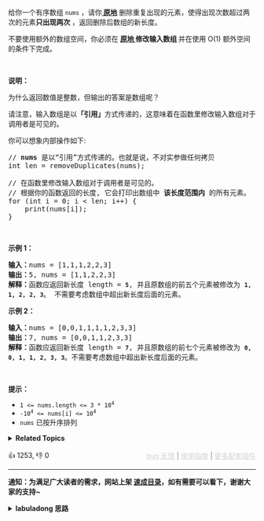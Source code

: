 <p>给你一个有序数组 <code>nums</code> ，请你<strong><a href="http://baike.baidu.com/item/%E5%8E%9F%E5%9C%B0%E7%AE%97%E6%B3%95" target="_blank"> 原地</a></strong> 删除重复出现的元素，使得出现次数超过两次的元素<strong>只出现两次</strong> ，返回删除后数组的新长度。</p>

<p>不要使用额外的数组空间，你必须在 <strong><a href="https://baike.baidu.com/item/%E5%8E%9F%E5%9C%B0%E7%AE%97%E6%B3%95" target="_blank">原地 </a>修改输入数组 </strong>并在使用 O(1) 额外空间的条件下完成。</p>

<p>&nbsp;</p>

<p><strong>说明：</strong></p>

<p>为什么返回数值是整数，但输出的答案是数组呢？</p>

<p>请注意，输入数组是以<strong>「引用」</strong>方式传递的，这意味着在函数里修改输入数组对于调用者是可见的。</p>

<p>你可以想象内部操作如下:</p>

<pre>
// <strong>nums</strong> 是以“引用”方式传递的。也就是说，不对实参做任何拷贝
int len = removeDuplicates(nums);

// 在函数里修改输入数组对于调用者是可见的。
// 根据你的函数返回的长度, 它会打印出数组中<strong> 该长度范围内</strong> 的所有元素。
for (int i = 0; i &lt; len; i++) {
&nbsp; &nbsp; print(nums[i]);
}
</pre>

<p>&nbsp;</p>

<p><strong>示例 1：</strong></p>

<pre>
<strong>输入：</strong>nums = [1,1,1,2,2,3]
<strong>输出：</strong>5, nums = [1,1,2,2,3]
<strong>解释：</strong>函数应返回新长度 length = <strong><code>5</code></strong>, 并且原数组的前五个元素被修改为 <strong><code>1, 1, 2, 2, 3</code></strong>。 不需要考虑数组中超出新长度后面的元素。
</pre>

<p><strong>示例 2：</strong></p>

<pre>
<strong>输入：</strong>nums = [0,0,1,1,1,1,2,3,3]
<strong>输出：</strong>7, nums = [0,0,1,1,2,3,3]
<strong>解释：</strong>函数应返回新长度 length = <strong><code>7</code></strong>, 并且原数组的前七个元素被修改为&nbsp;<strong><code>0, 0, 1, 1, 2, 3, 3</code></strong>。不需要考虑数组中超出新长度后面的元素。
</pre>

<p>&nbsp;</p>

<p><strong>提示：</strong></p>

<ul> 
 <li><code>1 &lt;= nums.length &lt;= 3 * 10<sup>4</sup></code></li> 
 <li><code>-10<sup>4</sup> &lt;= nums[i] &lt;= 10<sup>4</sup></code></li> 
 <li><code>nums</code> 已按升序排列</li> 
</ul>

<details><summary><strong>Related Topics</strong></summary>数组 | 双指针</details><br>

<div>👍 1253, 👎 0<span style='float: right;'><span style='color: gray;'><a href='https://github.com/labuladong/fucking-algorithm/issues' target='_blank' style='color: lightgray;text-decoration: underline;'>bug 反馈</a> | <a href='https://labuladong.online/algo/fname.html?fname=jb插件简介' target='_blank' style='color: lightgray;text-decoration: underline;'>使用指南</a> | <a href='https://labuladong.online/algo/' target='_blank' style='color: lightgray;text-decoration: underline;'>更多配套插件</a></span></span></div>

<div id="labuladong"><hr>

**通知：为满足广大读者的需求，网站上架 [速成目录](https://labuladong.online/algo/intro/quick-learning-plan/)，如有需要可以看下，谢谢大家的支持~**

<details><summary><strong>labuladong 思路</strong></summary>


<div id="labuladong_solution_zh">

## 基本思路

这道题和前文 [数组双指针技巧汇总](https://labuladong.online/algo/essential-technique/array-two-pointers-summary/) 中讲的 [✔ ✨26. 删除有序数组中的重复项](/problems/remove-duplicates-from-sorted-array/) 解法非常类似，只不过这道题说重复两次以上的元素才需要被去除。

本题解法依然使用快慢指针技巧，在之前的解法中添加一个 `count` 变量记录每个数字重复出现的次数，然后把 26 题的 if 判断额外复制粘贴一份就行了，直接看代码吧。

**详细题解**：
  - [【强化练习】数组双指针经典习题](https://labuladong.online/algo/problem-set/array-two-pointers/)

</div>





<div id="solution">

## 解法代码



<div class="tab-panel"><div class="tab-nav">
<button data-tab-item="cpp" class="tab-nav-button btn " data-tab-group="default" onclick="switchTab(this)">cpp🤖</button>

<button data-tab-item="python" class="tab-nav-button btn " data-tab-group="default" onclick="switchTab(this)">python🤖</button>

<button data-tab-item="java" class="tab-nav-button btn active" data-tab-group="default" onclick="switchTab(this)">java🟢</button>

<button data-tab-item="go" class="tab-nav-button btn " data-tab-group="default" onclick="switchTab(this)">go🤖</button>

<button data-tab-item="javascript" class="tab-nav-button btn " data-tab-group="default" onclick="switchTab(this)">javascript🤖</button>
</div><div class="tab-content">
<div data-tab-item="cpp" class="tab-item " data-tab-group="default"><div class="highlight">

```cpp
// 注意：cpp 代码由 chatGPT🤖 根据我的 java 代码翻译。
// 本代码的正确性已通过力扣验证，如有疑问，可以对照 java 代码查看。

class Solution {
public:
    int removeDuplicates(vector<int>& nums) {
        if (nums.size() == 0) {
            return 0;
        }
        // 快慢指针，维护 nums[0..slow] 为结果子数组
        int slow = 0, fast = 0;
        // 记录一个元素重复的次数
        int count = 0;
        while (fast < nums.size()) {
            if (nums[fast] != nums[slow]) {
                // 此时，对于 nums[0..slow] 来说，nums[fast] 是一个新的元素，加进来
                slow++;
                nums[slow] = nums[fast];
            } else if (slow < fast && count < 2) {
                // 此时，对于 nums[0..slow] 来说，nums[fast] 重复次数小于 2，也加进来
                slow++;
                nums[slow] = nums[fast];
            }
            fast++;
            count++;
            if (fast < nums.size() && nums[fast] != nums[fast - 1]) {
                // fast 遇到新的不同的元素时，重置 count
                count = 0;
            }
        }
        // 数组长度为索引 + 1
        return slow + 1;
    }
};
```

</div></div>

<div data-tab-item="python" class="tab-item " data-tab-group="default"><div class="highlight">

```python
# 注意：python 代码由 chatGPT🤖 根据我的 java 代码翻译。
# 本代码的正确性已通过力扣验证，如有疑问，可以对照 java 代码查看。

class Solution:
    def removeDuplicates(self, nums: List[int]) -> int:
        if len(nums) == 0:
            return 0
        # 快慢指针，维护 nums[0..slow] 为结果子数组
        slow = 0
        fast = 0
        # 记录一个元素重复的次数
        count = 0
        while fast < len(nums):
            if nums[fast] != nums[slow]:
                # 此时，对于 nums[0..slow] 来说，nums[fast] 是一个新的元素，加进来
                slow += 1
                nums[slow] = nums[fast]
            elif slow < fast and count < 2:
                # 此时，对于 nums[0..slow] 来说，nums[fast] 重复次数小于 2，也加进来
                slow += 1
                nums[slow] = nums[fast]
            fast += 1
            count += 1
            if fast < len(nums) and nums[fast] != nums[fast - 1]:
                # fast 遇到新的不同的元素时，重置 count
                count = 0
        # 数组长度为索引 + 1
        return slow + 1
```

</div></div>

<div data-tab-item="java" class="tab-item active" data-tab-group="default"><div class="highlight">

```java
class Solution {
    public int removeDuplicates(int[] nums) {
        if (nums.length == 0) {
            return 0;
        }
        // 快慢指针，维护 nums[0..slow] 为结果子数组
        int slow = 0, fast = 0;
        // 记录一个元素重复的次数
        int count = 0;
        while (fast < nums.length) {
            if (nums[fast] != nums[slow]) {
                // 此时，对于 nums[0..slow] 来说，nums[fast] 是一个新的元素，加进来
                slow++;
                nums[slow] = nums[fast];
            } else if (slow < fast && count < 2) {
                // 此时，对于 nums[0..slow] 来说，nums[fast] 重复次数小于 2，也加进来
                slow++;
                nums[slow] = nums[fast];
            }
            fast++;
            count++;
            if (fast < nums.length && nums[fast] != nums[fast - 1]) {
                // fast 遇到新的不同的元素时，重置 count
                count = 0;
            }
        }
        // 数组长度为索引 + 1
        return slow + 1;
    }
}
```

</div></div>

<div data-tab-item="go" class="tab-item " data-tab-group="default"><div class="highlight">

```go
// 注意：go 代码由 chatGPT🤖 根据我的 java 代码翻译。
// 本代码的正确性已通过力扣验证，如有疑问，可以对照 java 代码查看。

func removeDuplicates(nums []int) int {
    if len(nums) == 0 {
        return 0
    }
    // 快慢指针，维护 nums[0..slow] 为结果子数组
    slow, fast := 0, 0
    // 记录一个元素重复的次数
    count := 0
    for fast < len(nums) {
        if nums[fast] != nums[slow] {
            // 此时，对于 nums[0..slow] 来说，nums[fast] 是一个新的元素，加进来
            slow++
            nums[slow] = nums[fast]
        } else if slow < fast && count < 2 {
            // 此时，对于 nums[0..slow] 来说，nums[fast] 重复次数小于 2，也加进来
            slow++
            nums[slow] = nums[fast]
        }
        fast++
        count++
        if fast < len(nums) && nums[fast] != nums[fast-1] {
            // fast 遇到新的不同的元素时，重置 count
            count = 0
        }
    }
    // 数组长度为索引 + 1
    return slow + 1
}
```

</div></div>

<div data-tab-item="javascript" class="tab-item " data-tab-group="default"><div class="highlight">

```javascript
// 注意：javascript 代码由 chatGPT🤖 根据我的 java 代码翻译。
// 本代码的正确性已通过力扣验证，如有疑问，可以对照 java 代码查看。

var removeDuplicates = function(nums) {
    if (nums.length === 0) {
        return 0;
    }
    // 快慢指针，维护 nums[0..slow] 为结果子数组
    let slow = 0, fast = 0;
    // 记录一个元素重复的次数
    let count = 0;
    while (fast < nums.length) {
        if (nums[fast] !== nums[slow]) {
            // 此时，对于 nums[0..slow] 来说，nums[fast] 是一个新的元素，加进来
            slow++;
            nums[slow] = nums[fast];
        } else if (slow < fast && count < 2) {
            // 此时，对于 nums[0..slow] 来说，nums[fast] 重复次数小于 2，也加进来
            slow++;
            nums[slow] = nums[fast];
        }
        fast++;
        count++;
        if (fast < nums.length && nums[fast] !== nums[fast - 1]) {
            // fast 遇到新的不同的元素时，重置 count
            count = 0;
        }
    }
    // 数组长度为索引 + 1
    return slow + 1;
};
```

</div></div>
</div></div>

<hr /><details open hint-container details><summary style="font-size: medium"><strong>🎃🎃 算法可视化 🎃🎃</strong></summary><div id="data_remove-duplicates-from-sorted-array-ii"  category="leetcode" ></div><div class="resizable aspect-ratio-container" style="height: 100%;">
<div id="iframe_remove-duplicates-from-sorted-array-ii"></div></div>
</details><hr /><br />

</div>
</details>
</div>























